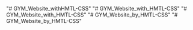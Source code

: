 "# GYM_Website_withHMTL-CSS" 
"# GYM_Website_with_HMTL-CSS" 
"# GYM_Website_with_HMTL-CSS" 
"# GYM_Website_by_HMTL-CSS" 
"# GYM_Website_by_HMTL-CSS" 
